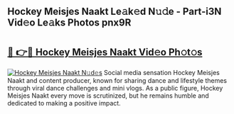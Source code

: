 ## Hockey Meisjes Naakt Le𝚊k𝚎d N𝚞𝚍e - Part-i3N Vid𝚎o Le𝚊ks Photos pnx9R

# <h2><a href="http://fb5h7b.evod.top/?m=Hockey+Meisjes+Naakt">🔗 👉🔴 Hockey Meisjes Naakt Vid𝚎o Ph𝚘t𝚘s</a></h2>

[![Hockey Meisjes Naakt N𝚞d𝚎s](https://i.imgur.com/8V9OHl7.gif)](http://fb5h7b.evod.top/?m=Hockey+Meisjes+Naakt)
Social media sensation Hockey Meisjes Naakt and content producer, known for sharing dance and lifestyle themes through viral dance challenges and mini vlogs. As a public figure, Hockey Meisjes Naakt every move is scrutinized, but he remains humble and dedicated to making a positive impact. 
